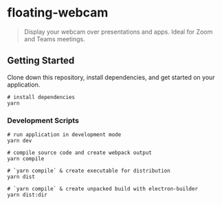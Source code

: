 # floating-webcam

> Display your webcam over presentations and apps. Ideal for Zoom and Teams meetings.

## Getting Started

Clone down this repository, install dependencies, and get started on your application.

```shell
# install dependencies
yarn
```

### Development Scripts

```shell
# run application in development mode
yarn dev

# compile source code and create webpack output
yarn compile

# `yarn compile` & create executable for distribution
yarn dist

# `yarn compile` & create unpacked build with electron-builder
yarn dist:dir
```

